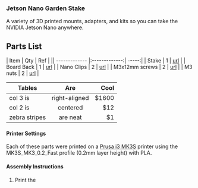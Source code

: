 ### Jetson Nano Garden Stake
A variety of 3D printed mounts, adapters, and kits so you can take the NVIDIA Jetson Nano anywhere.

## Parts List

| Item | Qty | Ref |
|| ------------- |:-------------:| -----:|
| Stake | 1 | [url]() |
| Board Back | 1 | [url]() |
| Nano Clips | 2 | [url]() |
| M3x12mm screws | 2 | [url]() |
| M3 nuts | 2 | [url]() |

| Tables        | Are           | Cool  |
| ------------- |:-------------:| -----:|
| col 3 is      | right-aligned | $1600 |
| col 2 is      | centered      |   $12 |
| zebra stripes | are neat      |    $1 |

#### Printer Settings
Each of these parts were printed on a [Prusa i3 MK3S](https://www.prusa3d.com/original-prusa-i3-mk3/) printer using the MK3S_MK3_0.2_Fast profile (0.2mm layer height) with PLA. 

#### Assembly Instructions
1. Print the 
